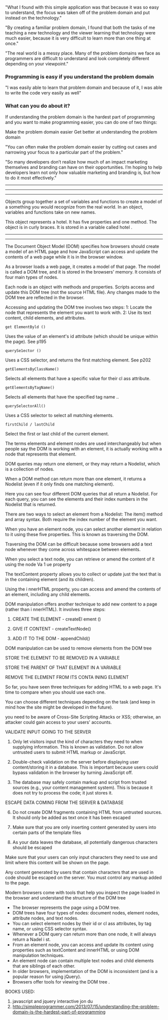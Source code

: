 "What I found with this simple application was that because it was so easy to understand, the focus was taken off of the problem domain and put instead on the technology."


"By creating a familiar problem domain, I found that both the tasks of me teaching a new technology and the viewer learning that technology were much easier, because it is very difficult to learn more than one thing at once."

"The real world is a messy place.  Many of the problem domains we face as programmers are difficult to understand and look completely different depending on your viewpoint."


### Programming is easy if you understand the problem domain


"I was easily able to learn that problem domain and because of it, I was able to write the code very easily as well"


### What can you do about it?


If understanding the problem domain is the hardest part of programming and you want to make programming easier, you can do one of two things:

Make the problem domain easier
Get better at understanding the problem domain


"You can often make the problem domain easier by cutting out cases and narrowing your focus to a particular part of the problem."


"So many developers don’t realize how much of an impact marketing themselves and branding can have on their opportunities.  I’m hoping to help developers learn not only how valuable marketing and branding is, but how to do it most effectively."



<hr>
<hr>
<hr>


Objects group together a set of variables and functions to create a model
of a something you would recognize from the real world. In an object,
variables and functions take on new names. 



This object represents a hotel. It has five properties and one method.
The object is in curly braces. It is stored in a variable called hotel . 

<hr>
<hr>



The Document Object Model (DOM) specifies
how browsers should create a model of an HTML
page and how JavaScript can access and update the
contents of a web page while it is in the browser window.




As a browser loads a web page, it creates a model of that page.
The model is called a DOM tree, and it is stored in the browsers' memory.
It consists of four main types of nodes. 




Each node is an object with methods and properties.
Scripts access and update this DOM tree (not the source HTML file).
Any changes made to the DOM tree are reflected in the browser. 



Accessing and updating the DOM tree involves two steps:
1: Locate the node that represents the element you want to work with.
2: Use its text content, child elements, and attributes. 





	get ElementByld ()


Uses the value of an element's
id attribute (which should be
unique within the page).
See p195 



	querySe1ector ()


Uses a CSS selector, and returns
the first matching element.
See p202 


	getElementsByClassName()


Selects all elements that have
a specific value for their cl ass
attribute. 



	getElementsByTagName()


Selects all elements that have the
specified tag name ..




	querySelectorAll()


Uses a CSS selector to select all
matching elements.



	firstChild / lastChild


Select the first or last child of the
current element. 




The terms elements and element nodes are used interchangeably
but when people say the DOM is working with an element,
it is actually working with a node that represents that element. 



DOM queries may return one element, or they may return a Nodelist,
which is a collection of nodes. 



When a DOM method can return more than one element, it returns a
Nodelist (even if it only finds one matching element). 




Here you can see four different DOM queries that all return a Nodelist.
For each query, you can see the elements and their index numbers in the
Nodelist that is returned. 



There are two ways to select an element from a Nodelist:
The item() method and array syntax.
Both require the index number of the element you want. 



When you have an element node, you can select
another element in relation to it using these five
properties. This is known as traversing the DOM. 


Traversing the DOM can be difficult because
some browsers add a text node whenever they
come across whitespace between elements. 


When you select a text node, you can retrieve or amend the content of it
using the node Va 1 ue property




The textContent property allows you to
collect or update just the text that is in the
containing element (and its children). 


Using the i nnerHTML property, you can access
and amend the contents of an element,
including any child elements.


DOM manipulation offers another technique
to add new content to a page (rather than
i nnerHTML). It involves three steps: 


1. CREATE THE ELEMENT - createEl ement ()


2. GIVE IT CONTENT  - createTextNode() 

3. ADD IT TO THE DOM - appendChild() 


DOM manipulation can be used to remove
elements from the DOM tree


STORE THE ELEMENT
TO BE REMOVED IN A
VARIABLE 


STORE THE PARENT OF
THAT ELEMENT IN A
VARIABLE 



REMOVE THE ELEMENT
FROM ITS CONTA INING
ELEMENT



So far, you have seen three techniques for adding HTML to a web page.
It's time to compare when you should use each one. 



You can choose different techniques depending on the task (and keep in
mind how the site might be developed in the future). 


you need to be aware of Cross-Site Scripting Attacks or XSS; otherwise,
an attacker could gain access to your users' accounts. 


VALIDATE INPUT GOING TO THE SERVER 


1. Only let visitors input the kind
of characters they need to when
supplying information. This is
known as validation. Do not
allow untrusted users to submit
HTML markup or JavaScript.



2. Double-check validation on
the server before displaying user
content/storing it in a database.
This is important because users
could bypass validation in the
browser by turning JavaScript off. 


3. The database may safely
contain markup and script
from trusted sources (e.g., your
content management system).
This is because it does not try to
process the code; it just stores it. 



ESCAPE DATA COMING FROM THE SERVER & DATABASE 



6. Do not create DOM fragments
containing HTML from untrusted
sources. It should only be added
as text once it has been escaped


5. Make sure that you are only
inserting content generated by
users into certain parts of the
template files  


4. As your data leaves the
database, all potentially
dangerous characters should be
escaped 




Make sure that your users can only input characters they need to use
and limit where this content will be shown on the page. 



Any content generated by users that contain characters that are used
in code should be escaped on the server. You must control any markup
added to the page. 


Modern browsers come with tools that help
you inspect the page loaded in the browser
and understand the structure of the DOM tree


* The browser represents the page using a DOM tree.
* DOM trees have four types of nodes: document nodes,
element nodes, attribute nodes, and text nodes.
* You can select element nodes by their id or cl ass
attributes, by tag name, or using CSS selector syntax.
* Whenever a DOM query can return more than one
node, it will always return a Nadel i st.
* From an element node, you can access and update its
content using properties such as textContent and
innerHTML or using DOM manipulation techniques.
* An element node can contain multiple text nodes and
child elements that are siblings of each other.
* In older browsers, implementation of the DOM is
inconsistent (and is a popular reason for using jQuery).
* Browsers offer tools for viewing the DOM tree . 

BOOKS USED:

1. javascript and jquery interactive jon du
2. http://simpleprogrammer.com/2013/07/15/understanding-the-problem-domain-is-the-hardest-part-of-programming



